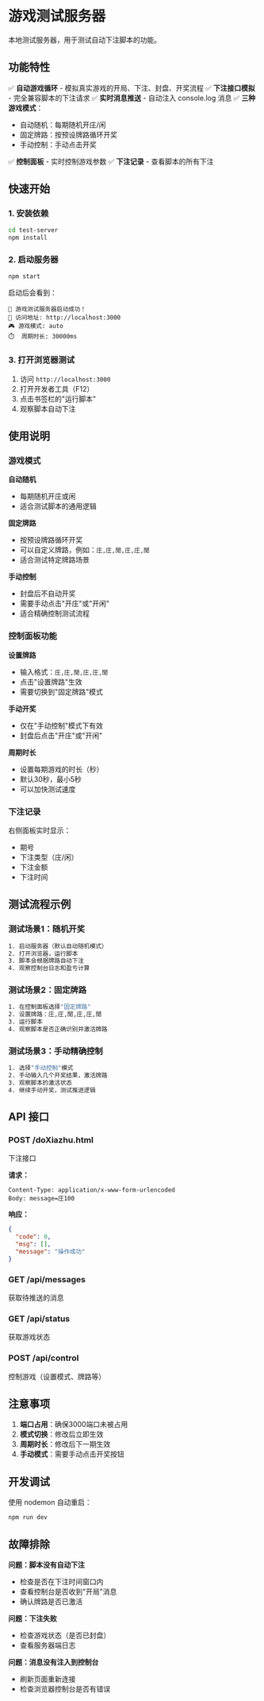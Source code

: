 # 游戏测试服务器

本地测试服务器，用于测试自动下注脚本的功能。

## 功能特性

✅ **自动游戏循环** - 模拟真实游戏的开局、下注、封盘、开奖流程
✅ **下注接口模拟** - 完全兼容脚本的下注请求
✅ **实时消息推送** - 自动注入 console.log 消息
✅ **三种游戏模式**：
  - 自动随机：每期随机开庄/闲
  - 固定牌路：按预设牌路循环开奖
  - 手动控制：手动点击开奖

✅ **控制面板** - 实时控制游戏参数
✅ **下注记录** - 查看脚本的所有下注

## 快速开始

### 1. 安装依赖

```bash
cd test-server
npm install
```

### 2. 启动服务器

```bash
npm start
```

启动后会看到：
```
🚀 游戏测试服务器启动成功！
📍 访问地址: http://localhost:3000
🎮 游戏模式: auto
⏱️  周期时长: 30000ms
```

### 3. 打开浏览器测试

1. 访问 `http://localhost:3000`
2. 打开开发者工具（F12）
3. 点击书签栏的"运行脚本"
4. 观察脚本自动下注

## 使用说明

### 游戏模式

**自动随机**
- 每期随机开庄或闲
- 适合测试脚本的通用逻辑

**固定牌路**
- 按预设牌路循环开奖
- 可以自定义牌路，例如：`庄,庄,閒,庄,庄,閒`
- 适合测试特定牌路场景

**手动控制**
- 封盘后不自动开奖
- 需要手动点击"开庄"或"开闲"
- 适合精确控制测试流程

### 控制面板功能

**设置牌路**
- 输入格式：`庄,庄,閒,庄,庄,閒`
- 点击"设置牌路"生效
- 需要切换到"固定牌路"模式

**手动开奖**
- 仅在"手动控制"模式下有效
- 封盘后点击"开庄"或"开闲"

**周期时长**
- 设置每期游戏的时长（秒）
- 默认30秒，最小5秒
- 可以加快测试速度

### 下注记录

右侧面板实时显示：
- 期号
- 下注类型（庄/闲）
- 下注金额
- 下注时间

## 测试流程示例

### 测试场景1：随机开奖

```bash
1. 启动服务器（默认自动随机模式）
2. 打开浏览器，运行脚本
3. 脚本会根据牌路自动下注
4. 观察控制台日志和盈亏计算
```

### 测试场景2：固定牌路

```bash
1. 在控制面板选择"固定牌路"
2. 设置牌路：庄,庄,閒,庄,庄,閒
3. 运行脚本
4. 观察脚本是否正确识别并激活牌路
```

### 测试场景3：手动精确控制

```bash
1. 选择"手动控制"模式
2. 手动输入几个开奖结果，激活牌路
3. 观察脚本的激活状态
4. 继续手动开奖，测试推进逻辑
```

## API 接口

### POST /doXiazhu.html
下注接口

**请求：**
```
Content-Type: application/x-www-form-urlencoded
Body: message=庄100
```

**响应：**
```json
{
  "code": 0,
  "msg": [],
  "message": "操作成功"
}
```

### GET /api/messages
获取待推送的消息

### GET /api/status
获取游戏状态

### POST /api/control
控制游戏（设置模式、牌路等）

## 注意事项

1. **端口占用**：确保3000端口未被占用
2. **模式切换**：修改后立即生效
3. **周期时长**：修改后下一期生效
4. **手动模式**：需要手动点击开奖按钮

## 开发调试

使用 nodemon 自动重启：

```bash
npm run dev
```

## 故障排除

**问题：脚本没有自动下注**
- 检查是否在下注时间窗口内
- 查看控制台是否收到"开局"消息
- 确认牌路是否已激活

**问题：下注失败**
- 检查游戏状态（是否已封盘）
- 查看服务器端日志

**问题：消息没有注入到控制台**
- 刷新页面重新连接
- 检查浏览器控制台是否有错误
